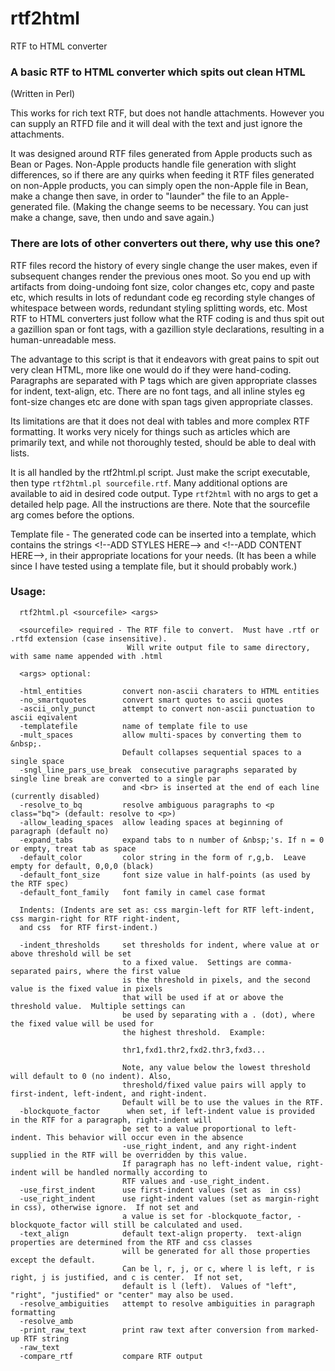 # rtf2html
RTF to HTML converter

### A basic RTF to HTML converter which spits out clean HTML

(Written in Perl)

This works for rich text RTF, but does not handle attachments.  However you can supply an RTFD file and it will deal with the text and just ignore the attachments.

It was designed around RTF files generated from Apple products such as Bean or Pages.  Non-Apple products handle file generation with slight differences, so if there are any quirks when feeding it RTF files generated on non-Apple products, you can simply open the non-Apple file in Bean, make a change then save, in order to "launder" the file to an Apple-generated file. (Making the change seems to be necessary.  You can just make a change, save, then undo and save again.)

### There are lots of other converters out there, why use this one?

RTF files record the history of every single change the user makes, even if subsequent changes render the previous ones moot.  So you end up with artifacts from doing-undoing font size, color changes etc, copy and paste etc, which results in lots of redundant code eg recording style changes of whitespace between words, redundant styling splitting words, etc.  Most RTF to HTML converters just follow what the RTF coding is and thus spit out a gazillion span or font tags, with a gazillion style declarations, resulting in a human-unreadable mess.

The advantage to this script is that it endeavors with great pains to spit out very clean HTML, more like one would do if they were hand-coding.  Paragraphs are separated with P tags which are given appropriate classes for indent, text-align, etc. There are no font tags, and all inline styles eg font-size changes etc are done with span tags given appropriate classes.

Its limitations are that it does not deal with tables and more complex RTF formatting.  It works very nicely for things such as articles which are primarily text, and while not thoroughly tested, should be able to deal with lists.

It is all handled by the rtf2html.pl script.  Just make the script executable, then type `rtf2html.pl sourcefile.rtf`.  Many additional options are available to aid in desired code output.  Type `rtf2html` with no args to get a detailed help page.  All the instructions are there.  Note that the sourcefile arg comes before the options.

Template file -  The generated code can be inserted into a template, which contains the strings &lt;!--ADD STYLES HERE--&gt; and &lt;!--ADD CONTENT HERE--&gt;, in their appropriate locations for your needs.  (It has been a while since I have tested using a template file, but it should probably work.)

### Usage:

      rtf2html.pl <sourcefile> <args>

      <sourcefile> required - The RTF file to convert.  Must have .rtf or .rtfd extension (case insensitive).
                              Will write output file to same directory, with same name appended with .html

      <args> optional:

      -html_entities         convert non-ascii charaters to HTML entities
      -no_smartquotes        convert smart quotes to ascii quotes
      -ascii_only_punct      attempt to convert non-ascii punctuation to ascii eqivalent
      -templatefile          name of template file to use
      -mult_spaces           allow multi-spaces by converting them to &nbsp;.
                             Default collapses sequential spaces to a single space
      -sngl_line_pars_use_break  consecutive paragraphs separated by single line break are converted to a single par
                             and <br> is inserted at the end of each line (currently disabled)
      -resolve_to_bq         resolve ambiguous paragraphs to <p class="bq"> (default: resolve to <p>)
      -allow_leading_spaces  allow leading spaces at beginning of paragraph (default no)
      -expand_tabs           expand tabs to n number of &nbsp;'s. If n = 0 or empty, treat tab as space
      -default_color         color string in the form of r,g,b.  Leave empty for default, 0,0,0 (black)
      -default_font_size     font size value in half-points (as used by the RTF spec)
      -default_font_family   font family in camel case format

      Indents: (Indents are set as: css margin-left for RTF left-indent, css margin-right for RTF right-indent,
      and css  for RTF first-indent.)

      -indent_thresholds     set thresholds for indent, where value at or above threshold will be set
                             to a fixed value.  Settings are comma-separated pairs, where the first value
                             is the threshold in pixels, and the second value is the fixed value in pixels
                             that will be used if at or above the threshold value.  Multiple settings can
                             be used by separating with a . (dot), where the fixed value will be used for
                             the highest threshold.  Example:

                             thr1,fxd1.thr2,fxd2.thr3,fxd3...

                             Note, any value below the lowest threshold will default to 0 (no indent). Also,
                             threshold/fixed value pairs will apply to first-indent, left-indent, and right-indent.
                             Default will be to use the values in the RTF.
      -blockquote_factor      when set, if left-indent value is provided in the RTF for a paragraph, right-indent will
                             be set to a value proportional to left-indent. This behavior will occur even in the absence
                             -use_right_indent, and any right-indent supplied in the RTF will be overridden by this value.
                             If paragraph has no left-indent value, right-indent will be handled normally according to
                             RTF values and -use_right_indent.
      -use_first_indent      use first-indent values (set as  in css)
      -use_right_indent      use right-indent values (set as margin-right in css), otherwise ignore.  If not set and
                             a value is set for -blockquote_factor, -blockquote_factor will still be calculated and used.
      -text_align            default text-align property.  text-align properties are determined from the RTF and css classes
                             will be generated for all those properties except the default.
                             Can be l, r, j, or c, where l is left, r is right, j is justified, and c is center.  If not set,
                             default is l (left).  Values of "left", "right", "justified" or "center" may also be used.
      -resolve_ambiguities   attempt to resolve ambiguities in paragraph formatting
      -resolve_amb
      -print_raw_text        print raw text after conversion from marked-up RTF string
      -raw_text
      -compare_rtf           compare RTF output
